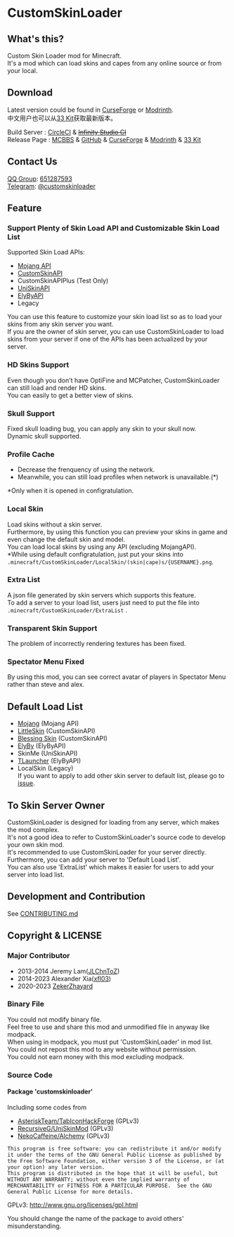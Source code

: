 # CustomSkinLoader  
## What's this?  
Custom Skin Loader mod for Minecraft.  
It's a mod which can load skins and capes from any online source or from your local.
  
## Download  
Latest version could be found in [CurseForge](https://minecraft.curseforge.com/projects/customskinloader) or [Modrinth](https://modrinth.com/mod/customskinloader).  
中文用户也可以从[33 Kit](https://3-3.dev/csl-download)获取最新版本。

Build Server : [CircleCI](https://circleci.com/gh/xfl03/MCCustomSkinLoader) & ~~[Infinity Studio CI](https://ci.infstudio.net/job/CustomSkinLoader/)~~   
Release Page : [MCBBS](http://www.mcbbs.net/thread-269807-1-1.html) & [GitHub](https://github.com/xfl03/MCCustomSkinLoader/releases) & [CurseForge](https://minecraft.curseforge.com/projects/customskinloader) & [Modrinth](https://modrinth.com/mod/customskinloader) & [33 Kit](https://3-3.dev/csl-download)  

## Contact Us
[QQ Group](https://im.qq.com/): [651287593](https://jq.qq.com/?_wv=1027&k=vF16R5tg)  
[Telegram](https://telegram.org/): [@customskinloader](https://t.me/customskinloader)

## Feature  
### Support Plenty of Skin Load API and Customizable Skin Load List  
Supported Skin Load APIs:  
- [Mojang API](http://wiki.vg/Mojang_API)  
- [CustomSkinAPI](https://github.com/xfl03/CustomSkinLoaderAPI/tree/master/CustomSkinAPI)  
- CustomSkinAPIPlus (Test Only)  
- [UniSkinAPI](https://github.com/RecursiveG/UniSkinServer/tree/master/doc)  
- [ElyByAPI](http://docs.ely.by/api.html)  
- Legacy  

You can use this feature to customize your skin load list so as to load your skins from any skin server you want.  
If you are the owner of skin server, you can use CustomSkinLoader to load skins from your server if one of the APIs has been actualized by your server.  
  
### HD Skins Support  
Even though you don't have OptiFine and MCPatcher, CustomSkinLoader can still load and render HD skins.  
You can easily to get a better view of skins.  
  
### Skull Support  
Fixed skull loading bug, you can apply any skin to your skull now.  
Dynamic skull supported.  
  
### Profile Cache  
- Decrease the frenquency of using the network.  
- Meanwhile, you can still load profiles when network is unavailable.(*)  

*Only when it is opened in configratulation.  
  
### Local Skin  
Load skins without a skin server.  
Furthermore, by using this function you can preview your skins in game and even change the default skin and model.  
You can load local skins by using any API (excluding MojangAPI).  
*While using default configratulation, just put your skins into `.minecraft/CustomSkinLoader/LocalSkin/(skin|cape)s/{USERNAME}.png`.  
   
### Extra List  
A json file generated by skin servers which supports this feature.  
To add a server to your load list, users just need to put the file into `.minecraft/CustomSkinLoader/ExtraList` .  
  
### Transparent Skin Support  
The problem of incorrectly rendering textures has been fixed.  
  
### Spectator Menu Fixed  
By using this mod, you can see correct avatar of players in Spectator Menu rather than steve and alex.  
  
## Default Load List  
- [Mojang](http://www.minecraft.net/) (Mojang API)
- [LittleSkin](https://littleskin.cn/) (CustomSkinAPI)  
- [Blessing Skin](http://skin.prinzeugen.net/) (CustomSkinAPI)
- [ElyBy](http://docs.ely.by/) (ElyByAPI)
- SkinMe (UniSkinAPI)
- [TLauncher](https://tlauncher.org/) (ElyByAPI)
- LocalSkin (Legacy)  
If you want to apply to add other skin server to default list, please go to [issue](https://github.com/JLChnToZ/MCCustomSkinLoader/issues).  
  
## To Skin Server Owner  
CustomSkinLoader is designed for loading from any server, which makes the mod complex.  
It's not a good idea to refer to CustomSkinLoader's source code to develop your own skin mod.  
It's recommended to use CustomSkinLoader for your server directly.  
Furthermore, you can add your server to 'Default Load List'.  
You can also use 'ExtraList' which makes it easier for users to add your server into load list.  

## Development and Contribution
See [CONTRIBUTING.md](CONTRIBUTING.md)

## Copyright & LICENSE  
### Major Contributor
- 2013-2014 Jeremy Lam([JLChnToZ](https://github.com/JLChnToZ))
- 2014-2023 Alexander Xia([xfl03](https://github.com/xfl03))
- 2020-2023 [ZekerZhayard](https://github.com/ZekerZhayard)

### Binary File  
You could not modify binary file.  
Feel free to use and share this mod and unmodified file in anyway like modpack.  
When using in modpack, you must put 'CustomSkinLoader' in mod list.   
You could not repost this mod to any website without permission.  
You could not earn money with this mod excluding modpack.  

### Source Code  
#### Package 'customskinloader'  
Including some codes from 
- [AsteriskTeam/TabIconHackForge](http://git.oschina.net/AsteriskTeam/TabIconHackForge) (GPLv3)
- [RecursiveG/UniSkinMod](https://github.com/RecursiveG/UniSkinMod) (GPLv3)  
- [NekoCaffeine/Alchemy](https://github.com/NekoCaffeine/Alchemy) (GPLv3)  

```
This program is free software: you can redistribute it and/or modify it under the terms of the GNU General Public License as published by the Free Software Foundation, either version 3 of the License, or (at your option) any later version.
This program is distributed in the hope that it will be useful, but WITHOUT ANY WARRANTY; without even the implied warranty of MERCHANTABILITY or FITNESS FOR A PARTICULAR PURPOSE.  See the GNU General Public License for more details.
```
GPLv3: http://www.gnu.org/licenses/gpl.html  
  
You should change the name of the package to avoid others' misunderstanding.  
